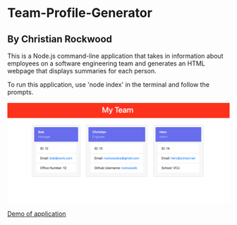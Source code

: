 # Team-Profile-Generator
## By Christian Rockwood

This is a Node.js command-line application that takes in information about employees on a software engineering team and generates an HTML webpage that displays summaries for each person.

To run this application, use 'node index' in the terminal and follow the prompts.

![Generator](./src/images/Screen%20Shot%202022-08-07%20at%209.59.02%20PM.png)

[Demo of application](https://drive.google.com/file/d/1oJZQbI4fx9Hbr5EnmqtYfkx_dkpDPOp-/view)